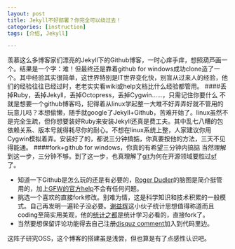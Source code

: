 ```yaml
---
layout: post
title: Jekyll不好部署？你完全可以绕过去！
categories: [instruction]
tags: [介绍, Jekyll]

---
```

羡慕这么多博客家们漂亮的Jekyll下的Github博客，一时心痒手痒，想照葫芦画一个。结果是一个字：难！但最终还是靠着github for windows成功clone造了一个。其中经验其实很简单，这世界特别是IT世界变化快，别盲从过来人的经验，他们的经验往往已经过时，老老实实看wiki或help文档比什么经验都管用。
####丢掉Ruby，丢掉Jekyll，丢掉Octopress，丢掉Cygwin……，只需记住你要什么
不就是想要一个github博客吗，犯得着从linux学起整一大堆不好弄弄好就不管用的玩意儿吗？本想偷懒，随手就google了Jekyll+Github，苦难开始了。linux虽然不是完全生疏，但你想要装好Ruby来安装Jekyll还真是费工夫。其中乱七八糟的包依赖关系、版本号就得耗尽你的耐心。不想在linux系统上整，人家建议你用Cygwin模拟着弄。安装好了的，都说三分钟搞掂，你真要按他的方法，三天不见得能通。
####fork+github for windows，你真的有希望三分钟内搞掂
当然理解到这一步，三分钟不够。到了这一步，也真理解了[git](http://github.com/)为何在开源领域要胜过[sf](http://sourceforge.net/)了。

- 知道一下Github是怎么玩的还是有必要的，[Roger Dudler](http://rogerdudler.github.io/git-guide/index.zh.html)的脑图是简介挺管用的，加上[GFW的官方help](http://windows.github.com/help.html/)不会有任何问题。
- 挑选一个喜欢的直接fork修改。别难为情，这是科学知识和技术积累的一般模式。自己再发明一遍轮子没必要。[谢益辉](http://yihui.name)这小伙子统计思想值得称道而且coding至简实用美观，他的[统计之都](http://cos.name/)是统计学习必看的，直接fork了。
- 当然要想保留评论功能得去自己注册[disquz comment](http://disqus.com/)加入到代码里边。

这阵子研究OSS，这个博客的搭建虽是浅尝，但也算是有了点感性认识吧。
